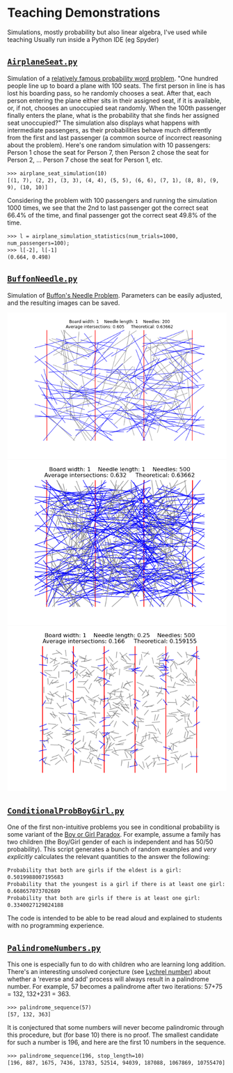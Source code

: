 # Teaching Demonstrations
Simulations, mostly probability but also linear algebra, I've used while teaching
Usually run inside a Python IDE (eg Spyder)

## [`AirplaneSeat.py`](AirplaneSeat.py)
Simulation of a [relatively famous probability word problem](https://www3.nd.edu/~dgalvin1/Probpuz/probpuz3.html). "One hundred people line up to board a plane with 100 seats. The first person in line is has lost his boarding pass, so he randomly chooses a seat. After that, each person entering the plane either sits in their assigned seat, if it is available, or, if not, chooses an unoccupied seat randomly.  When the 100th passenger finally enters the plane, what is the probability that she finds her assigned seat unoccupied?"  The simulation also displays what happens with intermediate passengers, as their probabilities behave much differently from the first and last passenger (a common source of incorrect reasoning about the problem).  Here's one random simulation with 10 passengers: Person 1 chose the seat for Person 7, then Person 2 chose the seat for Person 2, ... Person 7 chose the seat for Person 1, etc.
```
>>> airplane_seat_simulation(10)
[(1, 7), (2, 2), (3, 3), (4, 4), (5, 5), (6, 6), (7, 1), (8, 8), (9, 9), (10, 10)]
```
Considering the problem with 100 passengers and running the simulation 1000 times, we see that the 2nd to last passenger got the correct seat 66.4% of the time, and final passenger got the correct seat 49.8% of the time.
```
>>> l = airplane_simulation_statistics(num_trials=1000, num_passengers=100);
>>> l[-2], l[-1]
(0.664, 0.498)
```

## [`BuffonNeedle.py`](BuffonNeedle.py)
Simulation of [Buffon's Needle Problem](https://en.wikipedia.org/wiki/Buffon's_needle_problem).  Parameters can be easily adjusted, and the resulting images can be saved.

![BuffonNeedlePic](pictures/BuffonNeedlePic.png) ![BuffonNeedlePic2](pictures/BuffonNeedlePic2.png) ![BuffonNeedlePic3](pictures/BuffonNeedlePic3.png)

## [`ConditionalProbBoyGirl.py`](ConditionalProbBoyGirl.py`)
One of the first non-intuitive problems you see in conditional probability is some variant of the [Boy or Girl Paradox](https://en.wikipedia.org/wiki/Boy_or_Girl_paradox).  For example, assume a family has two children (the Boy/Girl gender of each is independent and has 50/50 probability).   This script generates a bunch of random examples and *very explicitly* calculates the relevant quantities to the answer the following:
```
Probability that both are girls if the eldest is a girl: 0.5019988007195683
Probability that the youngest is a girl if there is at least one girl: 0.668657073702689
Probability that both are girls if there is at least one girl: 0.3340027129824188
```
The code is intended to be able to be read aloud and explained to students with no programming experience.

## [`PalindromeNumbers.py`](PalindromeNumbers.py)
This one is especially fun to do with children who are learning long addition.  There's an interesting unsolved conjecture (see [Lychrel number](https://en.wikipedia.org/wiki/Lychrel_number)) about whether a 'reverse and add' process will always result in a palindrome number.  For example, 57 becomes a palindrome after two iterations: 57+75 = 132, 132+231 = 363.
```
>>> palindrome_sequence(57)
[57, 132, 363]
```
It is conjectured that some numbers will never become palindromic through this procedure, but (for base 10) there is no proof.  The smallest candidate for such a number is 196, and here are the first 10 numbers in the sequence.
```
>>> palindrome_sequence(196, stop_length=10)
[196, 887, 1675, 7436, 13783, 52514, 94039, 187088, 1067869, 10755470]
```
